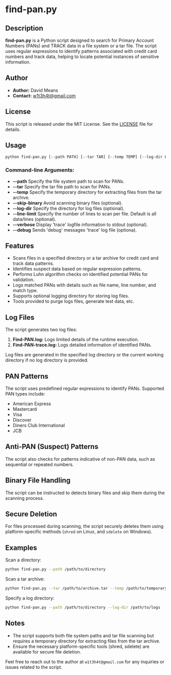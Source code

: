 # find-pan.py

## Description

**find-pan.py** is a Python script designed to search for Primary Account Numbers (PANs) and TRACK data in a file system or a tar file. The script uses regular expressions to identify patterns associated with credit card numbers and track data, helping to locate potential instances of sensitive information.

## Author

- **Author:** David Means
- **Contact:** w1t3h4t@gmail.com

## License

This script is released under the MIT License. See the [LICENSE](LICENSE) file for details.

## Usage

```bash
python find-pan.py [--path PATH] [--tar TAR] [--temp TEMP] [--log-dir LOG_DIR] [--skip-binary]  [--verbose] [--debug]
```

### Command-line Arguments:

- **--path** Specify the file system path to scan for PANs.
- **--tar** Specify the tar file path to scan for PANs.
- **--temp** Specify the temporary directory for extracting files from the tar archive.
- **--skip-binary** Avoid scanning binary files (optional).
- **--log-dir** Specify the directory for log files (optional).
- **--line-limit** Specify the number of lines to scan per file.  Default is all data/lines (optional). 
- **--verbose** Display 'trace' logfile information to stdout (optional).
- **--debug** Sends 'debug' messages 'trace' log file (optiona). 

## Features

- Scans files in a specified directory or a tar archive for credit card and track data patterns.
- Identifies suspect data based on regular expression patterns.
- Performs Luhn algorithm checks on identified potential PANs for validation.
- Logs matched PANs with details such as file name, line number, and match type.
- Supports optional logging directory for storing log files.
- Tools provided to purge logs files, generate test data, etc.

## Log Files

The script generates two log files:

1. **Find-PAN.log:** Logs limited details of the runtime execution.
2. **Find-PAN-trace.log:** Logs detailed information of identified PANs.

Log files are generated in the specified log directory or the current working directory if no log directory is provided.

## PAN Patterns

The script uses predefined regular expressions to identify PANs. Supported PAN types include:

- American Express
- Mastercard
- Visa
- Discover
- Diners Club International
- JCB

## Anti-PAN (Suspect) Patterns

The script also checks for patterns indicative of non-PAN data, such as sequential or repeated numbers.

## Binary File Handling

The script can be instructed to detects binary files and skip them during the scanning process.

## Secure Deletion

For files processed during scanning, the script securely deletes them using platform-specific methods (``shred`` on Linux, and ``sdelete`` on Windows).

## Examples

Scan a directory:

```bash
python find-pan.py --path /path/to/directory
```

Scan a tar archive:

```bash
python find-pan.py --tar /path/to/archive.tar --temp /path/to/temporary/directory
```

Specify a log directory:

```bash
python find-pan.py --path /path/to/directory --log-dir /path/to/logs
```

## Notes

- The script supports both file system paths and tar file scanning but requires a temporary directory for extracting files from the tar archive.
- Ensure the necessary platform-specific tools (shred, sdelete) are available for secure file deletion.

Feel free to reach out to the author at `w1t3h4t@gmail.com` for any inquiries or issues related to the script.